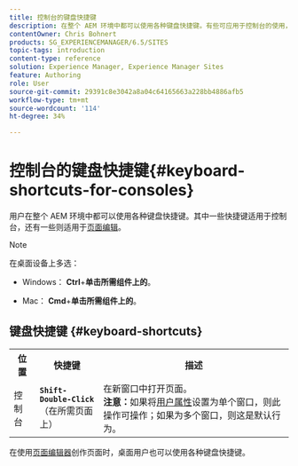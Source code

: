 ```yaml
---
title: 控制台的键盘快捷键
description: 在整个 AEM 环境中都可以使用各种键盘快捷键。有些可应用于控制台的使用，另一些可应用于页面编辑。
contentOwner: Chris Bohnert
products: SG_EXPERIENCEMANAGER/6.5/SITES
topic-tags: introduction
content-type: reference
solution: Experience Manager, Experience Manager Sites
feature: Authoring
role: User
source-git-commit: 29391c8e3042a8a04c64165663a228bb4886afb5
workflow-type: tm+mt
source-wordcount: '114'
ht-degree: 34%

---
```


# 控制台的键盘快捷键{#keyboard-shortcuts-for-consoles}

用户在整个 AEM 环境中都可以使用各种键盘快捷键。其中一些快捷键适用于控制台，还有一些则适用于[页面编辑](/help/sites-classic-ui-authoring/classic-page-author-keyboard-shortcuts.md)。

>[!NOTE]
>
>在桌面设备上多选：
>
>* Windows： **Ctrl**+**单击所需组件上的**。
>
>* Mac： **Cmd**+**单击所需组件上的**。
>

## 键盘快捷键 {#keyboard-shortcuts}

<table>
 <tbody>
  <tr>
   <th>位置</th>
   <th>快捷键</th>
   <th>描述</th>
  </tr>
  <tr>
   <td>控制台</td>
   <td><strong><code>Shift-Double-Click</code></strong><br /> （在所需页面上）</td>
   <td>在新窗口中打开页面。<br /> <strong>注意：</strong>如果将<a href="/help/sites-classic-ui-authoring/author-env-user-props.md">用户属性</a>设置为单个窗口，则此操作可操作；如果为多个窗口，则这是默认行为。</td>
  </tr>
 </tbody>
</table>

在使用[页面编辑器](/help/sites-classic-ui-authoring/classic-page-author-keyboard-shortcuts.md)创作页面时，桌面用户也可以使用各种键盘快捷键。
